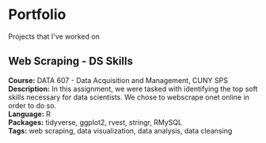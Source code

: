 # Portfolio
Projects that I've worked on

## Web Scraping - DS Skills
**Course:** DATA 607 - Data Acquisition and Management, CUNY SPS  
**Description:** In this assignment, we were tasked with identifying the top soft skills necessary for data scientists. We chose to webscrape onet online in order to do so.  
**Language:** R  
**Packages:** tidyverse, ggplot2, rvest, stringr, RMySQL  
**Tags:** web scraping, data visualization, data analysis, data cleansing
